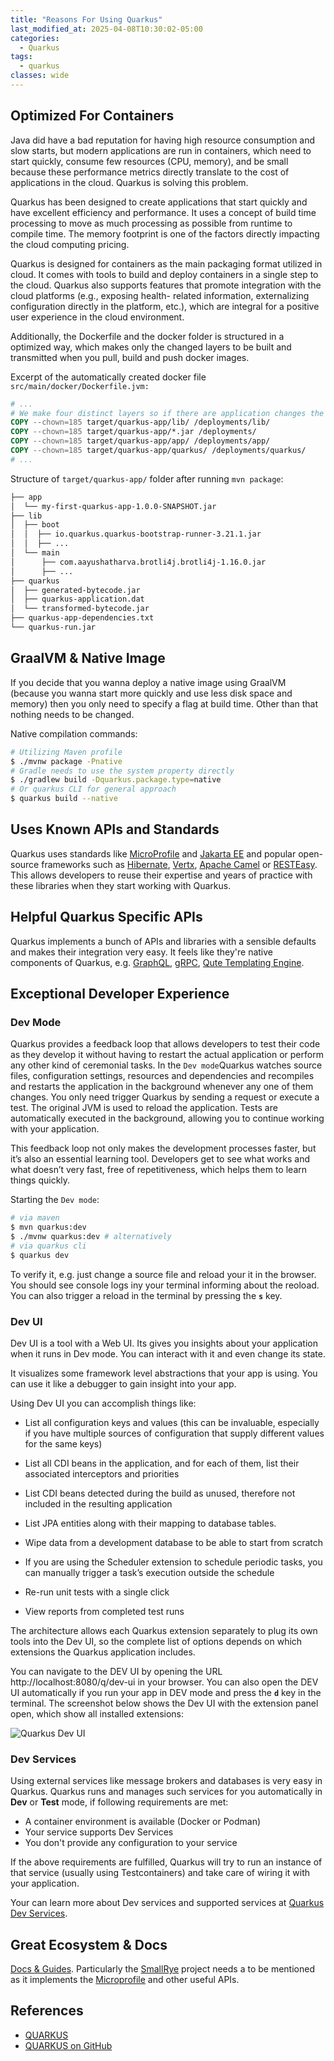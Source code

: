 ```yaml
---
title: "Reasons For Using Quarkus"
last_modified_at: 2025-04-08T10:30:02-05:00
categories:
  - Quarkus
tags:
  - quarkus
classes: wide
---
```


## Optimized For Containers

Java did have a bad reputation for having high resource consumption and slow starts, but modern applications are run
in containers, which need to start quickly, consume few resources (CPU, memory), and be small
because these performance metrics directly translate to the cost of applications in the
cloud. Quarkus is solving this problem.

Quarkus has been designed to create applications that start quickly and have excellent efficiency and performance. It uses a concept of build time processing to move
as much processing as possible from runtime to compile time.
The memory footprint is one of the factors directly impacting the cloud computing pricing.

Quarkus is designed for containers as the main packaging format utilized in cloud. It comes with tools to build and deploy 
containers in a single step to the cloud. Quarkus also supports features that promote integration with the cloud platforms (e.g., exposing health-
related information, externalizing configuration directly in the platform, etc.), which are
integral for a positive user experience in the cloud environment.

Additionally, the Dockerfile and the docker folder is structured in a optimized way, which makes only the changed layers
to be built and transmitted when you pull, build and push docker images.

Excerpt of the automatically created docker file `src/main/docker/Dockerfile.jvm:`
```dockerfile
# ...
# We make four distinct layers so if there are application changes the library layers can be re-used
COPY --chown=185 target/quarkus-app/lib/ /deployments/lib/
COPY --chown=185 target/quarkus-app/*.jar /deployments/
COPY --chown=185 target/quarkus-app/app/ /deployments/app/
COPY --chown=185 target/quarkus-app/quarkus/ /deployments/quarkus/
# ... 
```
Structure of `target/quarkus-app/` folder after running `mvn package`:
```bash
├── app
│  └── my-first-quarkus-app-1.0.0-SNAPSHOT.jar
├── lib
│  ├── boot
│  │  ├── io.quarkus.quarkus-bootstrap-runner-3.21.1.jar
│  │  ├── ...
│  └── main
│      ├── com.aayushatharva.brotli4j.brotli4j-1.16.0.jar
│      ├── ...
├── quarkus
│  ├── generated-bytecode.jar
│  ├── quarkus-application.dat
│  └── transformed-bytecode.jar
├── quarkus-app-dependencies.txt
└── quarkus-run.jar
```

## GraalVM & Native Image

If you decide that you wanna deploy a native image using GraalVM (because you wanna start more quickly and use less disk space and memory) then you only need to specify a flag at build time. Other than that nothing needs to be changed.

Native compilation commands:
```bash
# Utilizing Maven profile
$ ./mvnw package -Pnative
# Gradle needs to use the system property directly
$ ./gradlew build -Dquarkus.package.type=native
# Or quarkus CLI for general approach
$ quarkus build --native
```
## Uses Known APIs and Standards

Quarkus uses standards like [MicroProfile](https://microprofile.io/) and [Jakarta EE](https://jakarta.ee/) and popular open-source frameworks such as [Hibernate](https://hibernate.org/), [Vertx](https://vertx.io/), [Apache Camel](https://camel.apache.org) or [RESTEasy](https://resteasy.dev/). This allows developers to reuse their expertise and years of practice with these libraries when they start working with Quarkus.

## Helpful Quarkus Specific APIs 

Quarkus implements a bunch of APIs and libraries with a sensible defaults and makes their integration very easy. It feels like they're native components of Quarkus, e.g. [GraphQL](https://quarkus.io/guides/smallrye-graphql), [gRPC](https://quarkus.io/guides/grpc), [Qute Templating Engine](https://quarkus.io/guides/qute). 

## Exceptional Developer Experience

### Dev Mode

Quarkus provides a feedback loop that allows developers to test their code as
they develop it without having to restart the actual application or perform any other kind
of ceremonial tasks. In the `Dev mode`Quarkus watches source files, configuration settings, resources and dependencies and recompiles and restarts the application in the background whenever any one of them changes. You only need trigger Quarkus by sending a request or  execute a test. The original JVM is used to reload the application. Tests are automatically executed in the background, allowing you to continue working with your application.

This feedback loop not only makes the development processes
faster, but it’s also an essential learning tool. Developers get to see what works and what
doesn’t very fast, free of repetitiveness, which helps them to learn things quickly.

Starting the `Dev mode`:
```bash
# via maven
$ mvn quarkus:dev 
$ ./mvnw quarkus:dev # alternatively
# via quarkus cli
$ quarkus dev
```
To verify it, e.g. just change a source file and reload your it in the browser. You should see console logs iny your terminal informing about the reoload. You can also trigger a reload in the terminal by pressing the **`s`** key.

### Dev UI

Dev UI is a tool with a Web UI. Its gives you insights about your application when it runs in Dev mode.
You can interact with it and even change its state.

It visualizes some framework level abstractions that your app is using. 
You can use it like a debugger to gain insight into your app. 

Using Dev UI you can accomplish things like: 

- List all configuration keys and values (this can be invaluable, especially
if you have multiple sources of configuration that supply different
values for the same keys)

- List all CDI beans in the application, and for each of them, list their
associated interceptors and priorities

- List CDI beans detected during the build as unused, therefore not
included in the resulting application

- List JPA entities along with their mapping to database tables.
- Wipe data from a development database to be able to start from
scratch
- If you are using the Scheduler extension to schedule periodic tasks, you can manually trigger a task’s execution outside the schedule
- Re-run unit tests with a single click
- View reports from completed test runs

The architecture allows each Quarkus extension separately to plug its own tools into the
Dev UI, so the complete list of options depends on which extensions the Quarkus
application includes.

You can navigate to the DEV UI by opening the URL http://localhost:8080/q/dev-ui in your browser.
You can also open the DEV UI automatically if you run your app in DEV mode and press the **`d`** key in the terminal.
The screenshot below shows the Dev UI with the extension panel open, which show all installed extensions:

![Quarkus Dev UI](/blog/assets/images/quarkus-dev-ui.png)

### Dev Services

Using external services like message brokers and databases is very easy in Quarkus. Quarkus runs and manages such services for you automatically in **Dev** or **Test** mode, if following requirements are met:
- A container environment is available (Docker or Podman)
- Your service supports Dev Services
- You don't provide any configuration to your service

If the above requirements are fulfilled, Quarkus will try to run an instance of that service (usually using Testcontainers) and take care of wiring it with your application. 
 
Your can learn more about Dev services and supported services at [Quarkus Dev Services](https://quarkus.io/guides/dev-services).

## Great Ecosystem & Docs
[Docs & Guides](https://quarkus.io/guides). Particularly the [SmallRye](https://smallrye.io/) project needs a to be mentioned as it implements the [Microprofile](https://microprofile.io/specifications/) and other useful APIs.

## References

- [QUARKUS](https://quarkus.io)
- [QUARKUS on GitHub](https://github.com/quarkusio)
